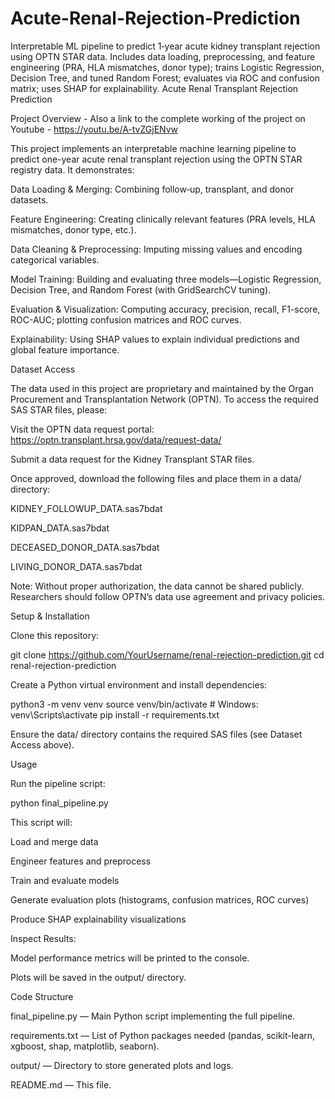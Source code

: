 # Acute-Renal-Rejection-Prediction
Interpretable ML pipeline to predict 1‑year acute kidney transplant rejection using OPTN STAR data. Includes data loading, preprocessing, and feature engineering (PRA, HLA mismatches, donor type); trains Logistic Regression, Decision Tree, and tuned Random Forest; evaluates via ROC and confusion matrix; uses SHAP for explainability.
Acute Renal Transplant Rejection Prediction

Project Overview - Also a link to the complete working of the project on Youtube - https://youtu.be/A-tvZGjENvw


This project implements an interpretable machine learning pipeline to predict one-year acute renal transplant rejection using the OPTN STAR registry data. It demonstrates:

Data Loading & Merging: Combining follow‑up, transplant, and donor datasets.

Feature Engineering: Creating clinically relevant features (PRA levels, HLA mismatches, donor type, etc.).

Data Cleaning & Preprocessing: Imputing missing values and encoding categorical variables.

Model Training: Building and evaluating three models—Logistic Regression, Decision Tree, and Random Forest (with GridSearchCV tuning).

Evaluation & Visualization: Computing accuracy, precision, recall, F1-score, ROC-AUC; plotting confusion matrices and ROC curves.

Explainability: Using SHAP values to explain individual predictions and global feature importance.

Dataset Access

The data used in this project are proprietary and maintained by the Organ Procurement and Transplantation Network (OPTN). To access the required SAS STAR files, please:

Visit the OPTN data request portal: https://optn.transplant.hrsa.gov/data/request-data/

Submit a data request for the Kidney Transplant STAR files.

Once approved, download the following files and place them in a data/ directory:

KIDNEY_FOLLOWUP_DATA.sas7bdat

KIDPAN_DATA.sas7bdat

DECEASED_DONOR_DATA.sas7bdat

LIVING_DONOR_DATA.sas7bdat

Note: Without proper authorization, the data cannot be shared publicly. Researchers should follow OPTN’s data use agreement and privacy policies.

Setup & Installation

Clone this repository:

git clone https://github.com/YourUsername/renal-rejection-prediction.git
cd renal-rejection-prediction

Create a Python virtual environment and install dependencies:

python3 -m venv venv
source venv/bin/activate   # Windows: venv\Scripts\activate
pip install -r requirements.txt

Ensure the data/ directory contains the required SAS files (see Dataset Access above).

Usage

Run the pipeline script:

python final_pipeline.py

This script will:

Load and merge data

Engineer features and preprocess

Train and evaluate models

Generate evaluation plots (histograms, confusion matrices, ROC curves)

Produce SHAP explainability visualizations

Inspect Results:

Model performance metrics will be printed to the console.

Plots will be saved in the output/ directory.

Code Structure

final_pipeline.py — Main Python script implementing the full pipeline.

requirements.txt — List of Python packages needed (pandas, scikit-learn, xgboost, shap, matplotlib, seaborn).

output/ — Directory to store generated plots and logs.

README.md — This file.

